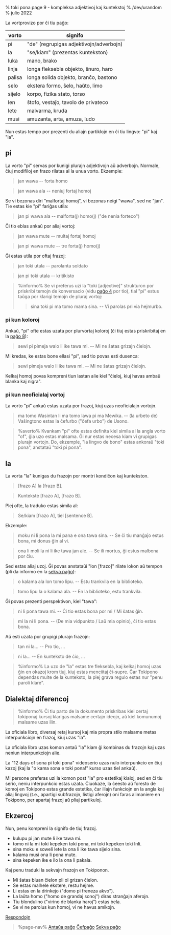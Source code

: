 % toki pona page 9 - kompleksa adjektivoj kaj kuntekstoj
% /dev/urandom
% julio 2022

La vortprovizo por ĉi tiu paĝo:

| vorto | signifo                          |
|-------|----------------------------------|
| pi    | "de" (regrupigas adjektivojn/adverbojn) |
| la    | "se/kiam" (prezentas kuntekston)  |
| luka  | mano, brako                      |
| linja | longa fleksebla objekto, ŝnuro, haro |
| palisa| longa solida objekto, branĉo, bastono |
| selo  | ekstera formo, ŝelo, haŭto, limo |
| sijelo| korpo, fizika stato, torso       |
| len   | ŝtofo, vestaĵo, tavolo de privateco |
| lete  | malvarma, kruda                  |
| musi  | amuzanta, arta, amuza, ludo      |

Nun estas tempo por prezenti du aliajn partiklojn en ĉi tiu lingvo: "pi" kaj "la".

## pi

La vorto "pi" servas por kunigi plurajn adjektivojn aŭ adverbojn.
Normale, ĉiuj modifiloj en frazo rilatas al la unua vorto. Ekzemple:

> jan wawa -- forta homo

> jan wawa ala -- neniuj fortaj homoj

Se vi bezonas diri "malfortaj homoj", vi bezonas neigi "wawa", sed ne "jan".
Tie estas kie "pi" fariĝas utila:

> jan pi wawa ala -- malforta(j) homo(j) ("de nenia forteco")

Ĉi tio eblas ankaŭ por aliaj vortoj:

> jan wawa mute -- multaj fortaj homoj

> jan pi wawa mute -- tre forta(j) homo(j)

Ĝi estas utila por oftaj frazoj:

> jan toki utala -- parolanta soldato 

> jan pi toki utala -- kritikisto

> %informo%
> Se vi preferus uzi la "toki [adjective]" strukturon por priskribi temojn de
> konversacio (vidu [paĝo 4](eo/4) por tio), tial "pi" estus taŭga por
> klarigi temojn de pluraj vortoj:
>
> > sina toki pi ma tomo mama sina. -- Vi parolas pri via hejmurbo.
>

### pi kun koloroj

Ankaŭ, "pi" ofte estas uzata por plurvortaj koloroj (ĉi tiuj estas priskribitaj en la [paĝo
8](eo/8)):

> sewi pi pimeja walo li ike tawa mi. -- Mi ne ŝatas grizajn ĉielojn.

Mi kredas, ke estas bone ellasi "pi", sed tio povas esti dusenca:

> sewi pimeja walo li ike tawa mi. -- Mi ne ŝatas grizajn ĉielojn.

Kelkaj homoj povas kompreni tiun lastan alie kiel "ĉieloj, kiuj havas ambaŭ blanka kaj nigra".

### pi kun neoficialaj vortoj

La vorto "pi" ankaŭ estas uzata por frazoj, kiuj uzas neoficialajn vortojn.

> ma tomo Wasintan li ma tomo lawa pi ma Mewika. -- (la urbeto de) Vaŝingtono estas
> la ĉefurbo ("ĉefa urbo") de Usono.

> %averto%
> Kvankam "pi" ofte estas definita kiel simila al la angla vorto "of", ĝia uzo estas
> malsama. Ĝi nur estas necesa kiam vi grupigas plurajn vortojn.
> Do, ekzemple, "la lingvo de bono" estas ankoraŭ "toki pona", anstataŭ
> "toki pi pona".

## la

La vorta "la" kunigas du frazojn por montri kondiĉon kaj kuntekston.

> [frazo A] la [frazo B].

> Kuntekste [frazo A], [frazo B].

Plej ofte, la traduko estas simila al:

> Se/kiam [frazo A], tiel [sentence B].

Ekzemple:

> moku ni li pona la mi pana e ona tawa sina. -- Se ĉi tiu manĝaĵo estus bona, mi donus
> ĝin al vi.

> ona li moli la ni li ike tawa jan ale. -- Se ili mortus, ĝi estus malbona por
> ĉiu.

Sed estas aliaj uzoj. Ĝi povas anstataŭi "lon [frazo]" rilate
lokon aŭ tempon (pli da informo en la [sekva paĝo](eo/10)):

> o kalama ala lon tomo lipu. -- Estu trankvila en la biblioteko.

> tomo lipu la o kalama ala. -- En la biblioteko, estu trankvila.

Ĝi povas prezenti perspektivon, kiel "tawa":

> ni li pona tawa mi. -- Ĉi tio estas bona por mi / Mi ŝatas ĝin.

> mi la ni li pona. -- (De mia vidpunkto / Laŭ mia opinio), ĉi tio estas bona.

Aŭ esti uzata por grupigi plurajn frazojn:

> tan ni la... -- Pro tio, ...

> ni la... -- En kunteksto de ĉio, ...

> %informo%
> La uzo de "la" estas tre fleksebla, kaj kelkaj homoj uzas ĝin en okazoj krom
> tiuj, kiuj estas menciitaj ĉi-supre. Ĉar Tokipono dependas multe de la
> kunteksto, la plej grava regulo estas nur "penu paroli klare".

## Dialektaj diferencoj

> %informo%
> Ĉi tiu parto de la dokumento priskribas kiel certaj tokiponaj kursoj klarigas
> malsame certajn ideojn, aŭ kiel komunumoj malsame uzas ilin.

La oficiala libro, diversaj retaj kursoj kaj mia propra stilo
malsame metas interpunkciojn en frazoj, kiuj uzas "la".

La oficiala libro uzas komon antaŭ "la" kiam ĝi kombinas du frazojn kaj uzas neniun
interpunkciojn alie.

La "12 days of sona pi toki pona" videoserio uzas nulo interpunkcio en ĉiuj kazoj
(kaj la "o kama sona e toki pona!" kurso uzas tiel ankaŭ).

Mi persone preferas uzi la komon post "la" pro estetikaj kialoj, sed en
ĉi tiu serio, neniu interpunkcio estas uzata. Ĉiuokaze, la ĉeesto aŭ foresto de
komoj en Tokipono estas grande estetika, ĉar iliajn funkciojn en la angla kaj 
aliaj lingvoj (t.e., apartigi subfrazojn, listigi aferojn) oni faras alimaniere
en Tokipono, per apartaj frazoj aŭ pliaj partikuloj.

## Ekzercoj

Nun, penu kompreni la signifo de tiuj frazoj.

* kulupu pi jan mute li ike tawa mi. 
* tomo ni la mi toki kepeken toki pona, mi toki kepeken toki Inli.
* sina moku e soweli lete la ona li ike tawa sijelo sina.
* kalama musi ona li pona mute.
* sina kepeken ike e ilo la ona li pakala.

Kaj penu traduki la sekvajn frazojn en Tokiponon.

* Mi ŝatas bluan ĉielon pli ol grizan ĉielon. 
* Se estas malhele ekstere, restu hejme.
* Li estas en la drinkejo ("domo pi freneza akvo"). 
* La laŭta homo ("homo de grandaj sonoj") diras stranĝajn aferojn.
* Tiu blondulino ("virino de blanka haroj") estas bela. 
* Se vi ne parolus kun homoj, vi ne havus amikojn.

[Respondojn](eo/answers#p9)

> %page-nav%
> [Antaŭa paĝo](eo/8)
> [Ĉefpaĝo](eo)
> [Sekva paĝo](eo/10)
